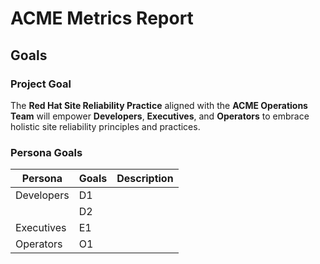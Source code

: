 # ACME Metrics Report

## Goals

### Project Goal

The **Red Hat Site Reliability Practice** aligned with the **ACME Operations Team** will empower **Developers**, 
**Executives**, and **Operators** to embrace holistic site reliability principles and practices.

### Persona Goals

| Persona    | Goals | Description |
|------------|-------|-------------|
| Developers | D1    |             |
|            | D2    |             |
| Executives | E1    |             |
| Operators  | O1    |             |



